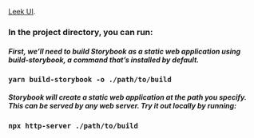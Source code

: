 [Leek UI](https://leek-ui.com/).

### In the project directory, you can run:

##### First, we’ll need to build Storybook as a static web application using build-storybook, a command that’s installed by default. 

### `yarn build-storybook -o ./path/to/build`

##### Storybook will create a static web application at the path you specify. This can be served by any web server. Try it out locally by running:

### `npx http-server ./path/to/build` 